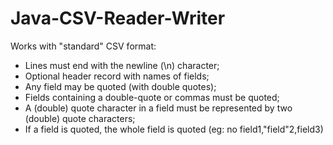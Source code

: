 # Java-CSV-Reader-Writer
Works with "standard" CSV format:
- Lines must end with the newline (\n) character;
- Optional header record with names of fields;
- Any field may be quoted (with double quotes);
- Fields containing a double-quote or commas must be quoted;
- A (double) quote character in a field must be represented by two (double) quote characters;
- If a field is quoted, the whole field is quoted (eg: no field1,"field"2,field3)
